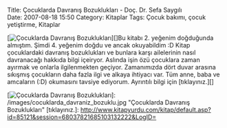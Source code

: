 Title: Çocuklarda Davranış Bozuklukları - Doç. Dr. Sefa Saygılı  
Date: 2007-08-18 15:50
Category: Kitaplar
Tags: Çocuk bakımı, çocuk yetiştirme, Kitaplar

[![Çocuklarda Davranış Bozuklukları][]][]Bu kitabı 2. yeğenim doğduğunda
almıştım. Şimdi 4. yeğenim doğdu ve ancak okuyabildim :D Kitap
çocuklardaki davranış bozuklukları ve bunlara karşı ailelerinin nasıl
davranacağı hakkıda bilgi içeiryor. Aslında işin özü çocuklara zaman
ayırmak ve onlarla ilgilenmekten geçiyor. Zamanımızda dört duvar arasına
sıkışmış çocukların daha fazla ilgi ve alkaya ihtiyacı var. Tüm anne,
baba ve amcaların (:D) okumasını tavsiye ediyorum. Ayrıntılı bilgi için
[tıklayınız.][]

  [Çocuklarda Davranış Bozuklukları]: /images/cocuklarda_davraniz_bozuklu.kucukresim.jpg
  [![Çocuklarda Davranış Bozuklukları][]]: /images/cocuklarda_davraniz_bozuklu.jpg
    "Çocuklarda Davranış Bozuklukları"
  [tıklayınız.]: http://www.kitapyurdu.com/kitap/default.asp?id=85121&session=68037821685103132222&LogID=
